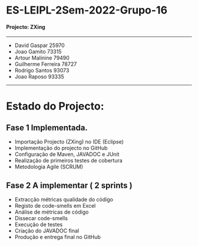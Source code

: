
# ES-LEIPL-2Sem-2022-Grupo-16
#### Projecto: ZXing

-----------------------------------
- David Gaspar 25970
- Joao Gamito 73315
- Artour Malinine 79490
- Guilherme Ferreira 78727
- Rodrigo Santos 93073
- Joao Raposo 93335
-----------------------------------

# Estado do Projecto:
## Fase 1 Implementada.
  - Importação Projecto (ZXing) no IDE  (Eclipse)
  - Implementação do projecto no GitHub
  - Configuração de Maven, JAVADOC e JUnit
  - Realização de primeiros testes de cobertura
  - Metodologia Agile (SCRUM)
  
## Fase 2 A implementar ( 2 sprints )
  - Extracção métricas qualidade do código
  - Registo de code-smells em Excel
  - Análise de métricas de código
  - Dissecar code-smells
  - Execução de testes
  - Criação do JAVADOC final
  - Produção e entrega final no GitHub
